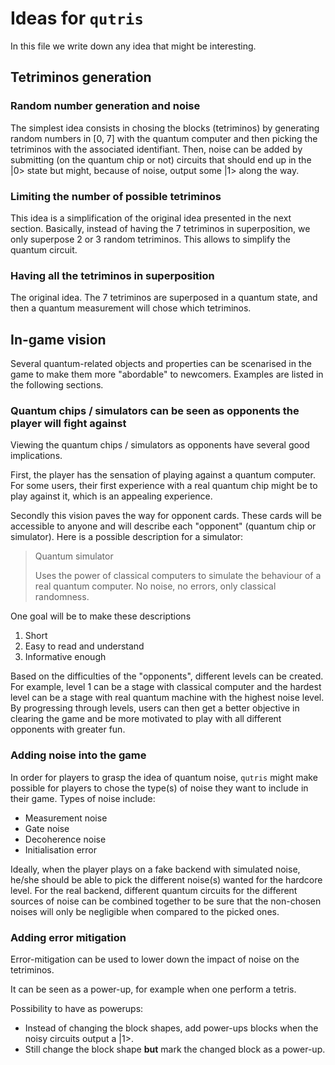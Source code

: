 # Ideas for `qutris`

In this file we write down any idea that might be interesting.

## Tetriminos generation

### Random number generation and noise

The simplest idea consists in chosing the blocks (tetriminos) by generating random numbers in [0, 7] with the quantum computer and then picking the tetriminos with the associated identifiant.
Then, noise can be added by submitting (on the quantum chip or not) circuits that should end up in the |0> state but might, because of noise, output some |1> along the way.

### Limiting the number of possible tetriminos

This idea is a simplification of the original idea presented in the next section. Basically, instead of having the 7 tetriminos in superposition, we only superpose 2 or 3 random tetriminos. This allows to simplify the quantum circuit.

### Having all the tetriminos in superposition

The original idea. The 7 tetriminos are superposed in a quantum state, and then a quantum measurement will chose which tetriminos.

## In-game vision

Several quantum-related objects and properties can be scenarised in the game to make them more "abordable" to newcomers. Examples are listed in the following sections.

### Quantum chips / simulators can be seen as opponents the player will fight against

Viewing the quantum chips / simulators as opponents have several good implications.

First, the player has the sensation of playing against a quantum computer. For some users, their first experience with a real quantum chip might be to play against it, which is an appealing experience.

Secondly this vision paves the way for opponent cards. These cards will be accessible to anyone and will describe each "opponent" (quantum chip or simulator). Here is a possible description for a simulator:

> Quantum simulator
>
> Uses the power of classical computers to simulate the behaviour of a real quantum computer.
> No noise, no errors, only classical randomness.

One goal will be to make these descriptions
1. Short
2. Easy to read and understand
3. Informative enough

Based on the difficulties of the "opponents", different levels can be created. For example, level 1 can be a stage with classical computer and the hardest level can be a stage with real quantum machine with the highest noise level. By progressing through levels, users can then get a better objective in clearing the game and be more motivated to play with all different opponents with greater fun. 

### Adding noise into the game 

In order for players to grasp the idea of quantum noise, `qutris` might make possible for players to chose the type(s) of noise they want to include in their game. Types of noise include:
- Measurement noise
- Gate noise
- Decoherence noise
- Initialisation error

Ideally, when the player plays on a fake backend with simulated noise, he/she should be able to pick the different noise(s) wanted for the hardcore level.
For the real backend, different quantum circuits for the different sources of noise can be combined together to be sure that the non-chosen noises will only be negligible when compared to the picked ones.

### Adding error mitigation

Error-mitigation can be used to lower down the impact of noise on the tetriminos. 

It can be seen as a power-up, for example when one perform a tetris.

Possibility to have as powerups:
- Instead of changing the block shapes, add power-ups blocks when the noisy circuits output a |1>.
- Still change the block shape **but** mark the changed block as a power-up.
